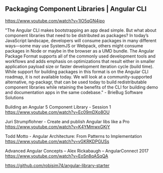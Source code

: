 ## Packaging Component Libraries | Angular CLI

https://www.youtube.com/watch?v=1IO5qGN4jpo


"The Angular CLI makes bootstrapping an app dead simple. But what about component libraries that need to be distributed as packages? In today’s JavaScript landscape, developers will consume packages in many different ways—some may use SystemJS or Webpack, others might consume packages in Node or maybe in the browser as a UMD bundle. The Angular Package Format supports all of the commonly used development tools and workflows and adds emphasis on optimizations that result either in smaller application payload size or faster development iteration cycle (build time). While support for building packages in this format is on the Angular CLI roadmap, it is not available today. We will look at a community-supported alternative, ng-packagr, that can be used today to build redistributable component libraries while retaining the benefits of the CLI for building demo and documentation apps in the same codebase." - BrieBug Software Solutions


Building an Angular 5 Component Library - Session 1
https://www.youtube.com/watch?v=Ec09mDXo8OU


Juri Strumpflohner - Create and publish Angular libs like a Pro
https://www.youtube.com/watch?v=K4YMmwxGKjY

Todd Motto - Angular Architecture: From Patterns to Implementation
https://www.youtube.com/watch?v=vGKRKDPGUSs


Advanced Angular Concepts – Alex Rickabaugh – AngularConnect 2017
https://www.youtube.com/watch?v=EoSn8qASqQA

https://github.com/robisim74/angular-library-starter
